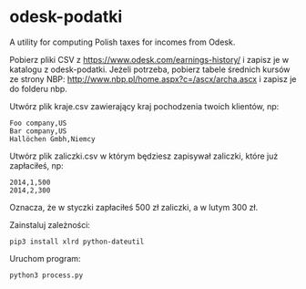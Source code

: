 odesk-podatki
=============

A utility for computing Polish taxes for incomes from Odesk.

Pobierz pliki CSV z https://www.odesk.com/earnings-history/ i zapisz je w katalogu z odesk-podatki.
Jeżeli potrzeba, pobierz tabele średnich kursów ze strony NBP: http://www.nbp.pl/home.aspx?c=/ascx/archa.ascx i zapisz je do folderu nbp.

Utwórz plik kraje.csv zawierający kraj pochodzenia twoich klientów, np:
```
Foo company,US
Bar company,US
Hallöchen Gmbh,Niemcy
```

Utwórz plik zaliczki.csv w którym będziesz zapisywał zaliczki, które już zapłaciłeś, np:
```
2014,1,500
2014,2,300
```
Oznacza, że w styczki zapłaciłeś 500 zł zaliczki, a w lutym 300 zł.

Zainstaluj zależności:
```
pip3 install xlrd python-dateutil
```

Uruchom program:

```
python3 process.py
```
